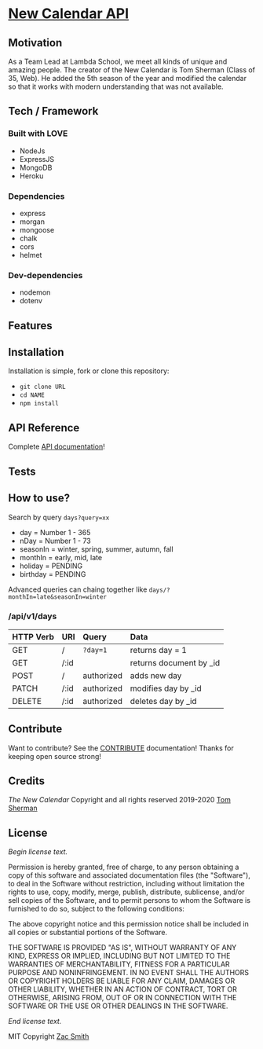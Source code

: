 # [New Calendar API](https://new-calendar-be.herokuapp.com/)

## Motivation

As a Team Lead at Lambda School, we meet all kinds of unique and amazing people. The creator of the New Calendar is Tom Sherman (Class of 35, Web). He added the 5th season of the year and modified the calendar so that it works with modern understanding that was not available.

## Tech / Framework

### Built with LOVE

- NodeJs
- ExpressJS
- MongoDB
- Heroku

### Dependencies

- express
- morgan
- mongoose
- chalk
- cors
- helmet

### Dev-dependencies

- nodemon
- dotenv

## Features

## Installation

Installation is simple, fork or clone this repository:

- `git clone URL`
- `cd NAME`
- `npm install`

## API Reference

Complete [API documentation](https://app.swaggerhub.com/apis-docs/mrzacsmith/new-calendar/0.1)!

## Tests

## How to use?

Search by query `days?query=xx`

- day = Number 1 - 365
- nDay = Number 1 - 73
- seasonIn = winter, spring, summer, autumn, fall
- monthIn = early, mid, late
- holiday = PENDING
- birthday = PENDING

Advanced queries can chaing together like `days/?monthIn=late&seasonIn=winter`

### /api/v1/days

| HTTP Verb | URI  | Query      | Data                     |
| :-------- | :--- | :--------- | :----------------------- |
| GET       | /    | `?day=1`   | returns day = 1          |
| GET       | /:id |            | returns document by \_id |
| POST      | /    | authorized | adds new day             |
| PATCH     | /:id | authorized | modifies day by \_id     |
| DELETE    | /:id | authorized | deletes day by \_id      |

## Contribute

Want to contribute? See the [CONTRIBUTE](https://github.com/mrzacsmith/new-calendar-be/blob/master/CONTRIBUTE.md) documentation! Thanks for keeping open source strong!

## Credits

_The New Calendar_ Copyright and all rights reserved 2019-2020 [Tom Sherman]()

## License

_Begin license text._

Permission is hereby granted, free of charge, to any person obtaining a copy of this software and associated documentation files (the "Software"), to deal in the Software without restriction, including without limitation the rights to use, copy, modify, merge, publish, distribute, sublicense, and/or sell copies of the Software, and to permit persons to whom the Software is furnished to do so, subject to the following conditions:

The above copyright notice and this permission notice shall be included in all copies or substantial portions of the Software.

THE SOFTWARE IS PROVIDED "AS IS", WITHOUT WARRANTY OF ANY KIND, EXPRESS OR IMPLIED, INCLUDING BUT NOT LIMITED TO THE WARRANTIES OF MERCHANTABILITY, FITNESS FOR A PARTICULAR PURPOSE AND NONINFRINGEMENT. IN NO EVENT SHALL THE AUTHORS OR COPYRIGHT HOLDERS BE LIABLE FOR ANY CLAIM, DAMAGES OR OTHER LIABILITY, WHETHER IN AN ACTION OF CONTRACT, TORT OR OTHERWISE, ARISING FROM, OUT OF OR IN CONNECTION WITH THE SOFTWARE OR THE USE OR OTHER DEALINGS IN THE SOFTWARE.

_End license text._

MIT Copyright [Zac Smith](https://github.com/mrzacsmith)
